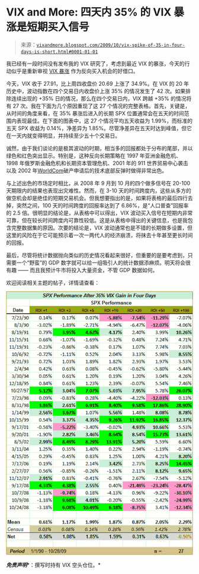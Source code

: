 <!--yml

类别：未分类

日期：2024-05-18 17:24:28

-->

# VIX and More: 四天内 35% 的 VIX 暴涨是短期买入信号

> 来源：[`vixandmore.blogspot.com/2009/10/vix-spike-of-35-in-four-days-is-short.html#0001-01-01`](http://vixandmore.blogspot.com/2009/10/vix-spike-of-35-in-four-days-is-short.html#0001-01-01)

我已经有一段时间没有发布我的 VIX 研究了，考虑到最近 VIX 的暴涨，今天的行动似乎是重新审视 [VIX 暴涨](http://vixandmore.blogspot.com/search/label/VIX%20spikes) 作为反向买入机会的好借口。

今天，VIX 收于 27.91，比上周四收盘价 20.69 上涨了 34.9%。在 VIX 的 20 年历史中，波动指数在四个交易日内收盘价上涨 35% 的情况发生了 42 次。如果排除连续出现的 +35% 日的情况，那么在四个交易日内，VIX 跨越 +35% 的情况将有 27 次。我在下面为几个原因重现了这 27 个情况的完整表格。首先，关键是，从时间的角度来看，在 35% 暴涨后进入的长期 SPX 位置通常会在五天的时间范围内表现最佳。在下面的图表中，这 27 个情况平均五天收益为 1.99%，而标准的五天 SPX 收益为 0.14%，净差异为 1.85%。尽管净差异在五天时达到峰值，但它在一天内就变得明显，并持续至少五十个交易日。

诚然，由于我们谈论的是极其波动的时期，相当多的回报都处于分布的尾部，并以绿色和红色突出显示。特别是，这种反向长期策略在 1997 年亚洲金融危机、1998 年俄罗斯金融危机和长期资本管理危机、2001 年的 911 世界贸易中心袭击以及 2002 年[WorldCom](http://vixandmore.blogspot.com/search/label/WorldCom)破产申请后的技术底部反弹时做得非常出色。

与上述出色的市场定时相比，从 2008 年 9 月到 10 月的四个做多信号在 20-100 天期限内的结果也表现出灾难性。然而，在 3-10 天的时间跨度内，这些从多方的做空机会却是绝佳的短期交易机会。但我想要指出的是，如果将表格的最后四行去掉，突然之间，100 天的时间跨度的回报率达到了 6.86%，是“人口普查”回报率的 2.5 倍。很明显的结论是，从表格中可以得出，VIX 波动买入信号在短期内非常可靠，但在较长时间跨度内可靠性较低。这是从表格中得出的关键信息，也是我包含完整数据集的原因。次要的结论是，VIX 波动通常也是不错的长期做多设置，但这里的风险在于它可能预示着一次一两代人的经济崩溃，将抹去十年甚至更长时间的回报。

最后，尽管将统计数据抛向类似的历史情况看起来很好，但重要的是要考虑到，只需要一个“野蛮”的 GDP 数字就可以给一组吸引人的统计数据添麻烦。明天将会很有趣 —— 而且我预计牛市将投入大量资金，不管 GDP 数据如何。

欢迎阅读相关主题的帖子，详情请查看：

![](img/391f62a84789ed8dd0932b583036b308.png)

***免责声明****：撰写时持有 VIX 空头仓位。*
